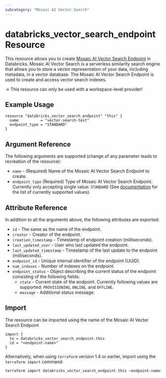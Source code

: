 ```yaml
---
subcategory: "Mosaic AI Vector Search"
---
```

# databricks_vector_search_endpoint Resource

This resource allows you to create [Mosaic AI Vector Search Endpoint](https://docs.databricks.com/en/generative-ai/vector-search.html) in Databricks.  Mosaic AI Vector Search is a serverless similarity search engine that allows you to store a vector representation of your data, including metadata, in a vector database.  The Mosaic AI Vector Search Endpoint is used to create and access vector search indexes.

-> This resource can only be used with a workspace-level provider!

## Example Usage

```hcl
resource "databricks_vector_search_endpoint" "this" {
  name          = "vector-search-test"
  endpoint_type = "STANDARD"
}
```

## Argument Reference

The following arguments are supported (change of any parameter leads to recreation of the resource):

* `name` - (Required) Name of the Mosaic AI Vector Search Endpoint to create.
* `endpoint_type` (Required) Type of Mosaic AI Vector Search Endpoint.  Currently only accepting single value: `STANDARD` (See [documentation](https://docs.databricks.com/api/workspace/vectorsearchendpoints/createendpoint) for the list of currently supported values).

## Attribute Reference

In addition to all the arguments above, the following attributes are exported:

* `id` - The same as the name of the endpoint.
* `creator` - Creator of the endpoint.
* `creation_timestamp` - Timestamp of endpoint creation (milliseconds).
* `last_updated_user` - User who last updated the endpoint.
* `last_updated_timestamp` - Timestamp of the last update to the endpoint (milliseconds).
* `endpoint_id` - Unique internal identifier of the endpoint (UUID).
* `num_indexes` - Number of indexes on the endpoint.
* `endpoint_status` - Object describing the current status of the endpoint consisting of the following fields:
  * `state` - Current state of the endpoint. Currently following values are supported: `PROVISIONING`, `ONLINE`, and `OFFLINE`.
  * `message` - Additional status message.

## Import

The resource can be imported using the name of the Mosaic AI Vector Search Endpoint

```hcl
import {
  to = databricks_vector_search_endpoint.this
  id = "<endpoint-name>"
}
```

Alternatively, when using `terraform` version 1.4 or earlier, import using the `terraform import` command:

```bash
terraform import databricks_vector_search_endpoint.this <endpoint-name>
```
